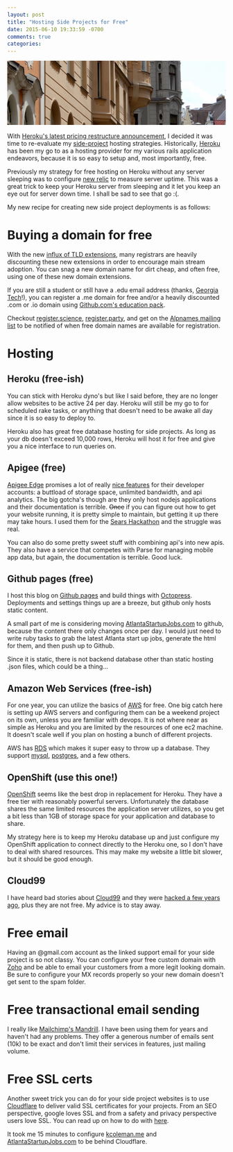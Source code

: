 ```yaml
---
layout: post
title: "Hosting Side Projects for Free"
date: 2015-06-10 19:33:59 -0700
comments: true
categories: 
---
```


<img src="/images/czech_2.jpg" title="Hosting Side Projects for Free" class="banner-img img-responsive"/>

With [Heroku's latest pricing restructure announcement](https://blog.heroku.com/archives/2015/5/7/new-dyno-types-public-beta), I decided it was time to re-evaluate my [side-project](/projects) hosting strategies.  Historically, [Heroku](http://heroku.com) has been my go to as a hosting provider for my various rails application endeavors, because it is so easy to setup and, most importantly, free.

Previously my strategy for free hosting on Heroku without any server sleeping was to configure [new relic](http://newrelic.com) to measure server uptime.  This was a great trick to keep your Heroku server from sleeping and it let you keep an eye out for server down time.  I shall be sad to see that go :(.

My new recipe for creating new side project deployments is as follows:

# Buying a domain for free
With the new [influx of TLD extensions](http://www.newtldlist.com/), many registrars are heavily discounting these new extensions in order to encourage main stream adoption.  You can snag a new domain name for dirt cheap, and often free, using one of these new domain extensions.

If you are still a student or still have a .edu email address (thanks, [Georgia Tech](http://gatech.edu)!), you can register a .me domain for free and/or a heavily discounted .com or .io domain using [Github.com's education pack](https://education.github.com/pack).

Checkout [register.science](http://register.science), [register.party](http://register.party), and get on the [Alpnames mailing list](http://www.alpnames.com/) to be notified of when free domain names are available for registration.

# Hosting

## Heroku (free-ish)
You can stick with Heroku dyno's but like I said before, they are no longer allow websites to be active 24 per day.  Heroku will still be my go to for scheduled rake tasks, or anything that doesn't need to be awake all day since it is so easy to deploy to.  

Heroku also has great free database hosting for side projects.  As long as your db doesn't exceed 10,000 rows, Heroku will host it for free and give you a nice interface to run queries on.

## Apigee (free)
[Apigee Edge](https://apigee.com/docs/api-services/content/what-apigee-edge) promises a lot of really [nice features](https://apigee.com/about/pricing/apigee-edge-pricing-features) for their developer accounts: a buttload of storage space, unlimited bandwidth, and api analytics.  The big gotcha's though are they only host nodejs applications and their documentation is terrible.  ~~Once~~ if you can figure out how to get your website running, it is pretty simple to maintain, but getting it up there may take hours.  I used them for the [Sears Hackathon](http://challengepost.com/software/sentimus-edegx) and the struggle was real.

You can also do some pretty sweet stuff with combining api's into new apis.  They also have a service that competes with Parse for managing mobile app data, but again, the documentation is terrible.  Good luck.

## Github pages (free)
I host this blog on [Github pages](http://pages.github.com) and build things with [Octopress](http://octopress.org/).  Deployments and settings things up are a breeze, but github only hosts static content.  

A small part of me is considering moving [AtlantaStartupJobs.com](http://AtlantaStartupJobs.com) to github, because the content there only changes once per day.  I would just need to write ruby tasks to grab the latest Atlanta start up jobs, generate the html for them, and then push up to Github.

Since it is static, there is not backend database other than static hosting .json files, which could be a thing...

## Amazon Web Services (free-ish)
For one year, you can utilize the basics of [AWS](http://aws.amazon.com) for free.  One big catch here is setting up AWS servers and configuring them can be a weekend project on its own, unless you are familiar with devops.  It is not where near as simple as Heroku and you are limited by the resources of one ec2 machine.  It doesn't scale well if you plan on hosting a bunch of different projects.

AWS has [RDS](https://aws.amazon.com/rds/) which makes it super easy to throw up a database.  They support [mysql](https://www.mysql.com/), [postgres](http://www.postgresql.org/), and a few others.

## OpenShift (use this one!)
[OpenShift](http://openshift.com) seems like the best drop in replacement for Heroku.  They have a free tier with reasonably powerful servers.  Unfortunately the database shares the same limited resources the application server utilizes, so you get a bit less than 1GB of storage space for your application and database to share.

My strategy here is to keep my Heroku database up and just configure my OpenShift application to connect directly to the Heroku one, so I don't have to deal with shared resources.  This may make my website a little bit slower, but it should be good enough.

## Cloud99
I have heard bad stories about [Cloud99](http://www.cloud66.com/) and they were [hacked a few years ago](https://news.ycombinator.com/item?id=5685406), plus they are not free.  My advice is to stay away.

# Free email
Having an @gmail.com account as the linked support email for your side project is so not classy.  You can configure your free custom domain with [Zoho](http://zoho.com) and be able to email your customers from a more legit looking domain.  Be sure to configure your MX records properly so your new domain doesn't get sent to the spam folder.

# Free transactional email sending
I really like [Mailchimp's Mandrill](http://mandrill.com).  I have been using them for years and haven't had any problems.  They offer a generous number of emails sent (10k) to be exact and don't limit their services in features, just mailing volume.

# Free SSL certs
Another sweet trick you can do for your side project websites is to use [Cloudflare](http://cloudflare.com) to deliver valid SSL certificates for your projects.  From an SEO perspective, google loves SSL and from a safety and privacy perspective users love SSL.  You can read up on how to do with [here](https://www.benburwell.com/posts/configuring-cloudflare-universal-ssl/).  

It took me 15 minutes to configure [kcoleman.me](/) and [AtlantaStartupJobs.com](AtlantaStartupJobs.com) to be behind Cloudflare.
